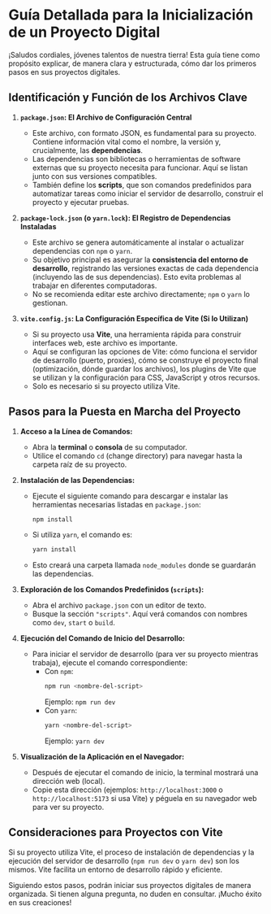 # Guía Detallada para la Inicialización de un Proyecto Digital

¡Saludos cordiales, jóvenes talentos de nuestra tierra! Esta guía tiene como propósito explicar, de manera clara y estructurada, cómo dar los primeros pasos en sus proyectos digitales.

## Identificación y Función de los Archivos Clave

1.  **`package.json`: El Archivo de Configuración Central**
    * Este archivo, con formato JSON, es fundamental para su proyecto. Contiene información vital como el nombre, la versión y, crucialmente, las **dependencias**.
    * Las dependencias son bibliotecas o herramientas de software externas que su proyecto necesita para funcionar. Aquí se listan junto con sus versiones compatibles.
    * También define los **scripts**, que son comandos predefinidos para automatizar tareas como iniciar el servidor de desarrollo, construir el proyecto y ejecutar pruebas.

2.  **`package-lock.json` (o `yarn.lock`): El Registro de Dependencias Instaladas**
    * Este archivo se genera automáticamente al instalar o actualizar dependencias con `npm` o `yarn`.
    * Su objetivo principal es asegurar la **consistencia del entorno de desarrollo**, registrando las versiones exactas de cada dependencia (incluyendo las de sus dependencias). Esto evita problemas al trabajar en diferentes computadoras.
    * No se recomienda editar este archivo directamente; `npm` o `yarn` lo gestionan.

3.  **`vite.config.js`: La Configuración Específica de Vite (Si lo Utilizan)**
    * Si su proyecto usa **Vite**, una herramienta rápida para construir interfaces web, este archivo es importante.
    * Aquí se configuran las opciones de Vite: cómo funciona el servidor de desarrollo (puerto, proxies), cómo se construye el proyecto final (optimización, dónde guardar los archivos), los plugins de Vite que se utilizan y la configuración para CSS, JavaScript y otros recursos.
    * Solo es necesario si su proyecto utiliza Vite.

## Pasos para la Puesta en Marcha del Proyecto

1.  **Acceso a la Línea de Comandos:**
    * Abra la **terminal** o **consola** de su computador.
    * Utilice el comando `cd` (change directory) para navegar hasta la carpeta raíz de su proyecto.

2.  **Instalación de las Dependencias:**
    * Ejecute el siguiente comando para descargar e instalar las herramientas necesarias listadas en `package.json`:
        ```bash
        npm install
        ```
    * Si utiliza `yarn`, el comando es:
        ```bash
        yarn install
        ```
    * Esto creará una carpeta llamada `node_modules` donde se guardarán las dependencias.

3.  **Exploración de los Comandos Predefinidos (`scripts`):**
    * Abra el archivo `package.json` con un editor de texto.
    * Busque la sección `"scripts"`. Aquí verá comandos con nombres como `dev`, `start` o `build`.

4.  **Ejecución del Comando de Inicio del Desarrollo:**
    * Para iniciar el servidor de desarrollo (para ver su proyecto mientras trabaja), ejecute el comando correspondiente:
        * Con `npm`:
            ```bash
            npm run <nombre-del-script>
            ```
            Ejemplo: `npm run dev`
        * Con `yarn`:
            ```bash
            yarn <nombre-del-script>
            ```
            Ejemplo: `yarn dev`

5.  **Visualización de la Aplicación en el Navegador:**
    * Después de ejecutar el comando de inicio, la terminal mostrará una dirección web (local).
    * Copie esta dirección (ejemplos: `http://localhost:3000` o `http://localhost:5173` si usa Vite) y péguela en su navegador web para ver su proyecto.

## Consideraciones para Proyectos con Vite

Si su proyecto utiliza Vite, el proceso de instalación de dependencias y la ejecución del servidor de desarrollo (`npm run dev` o `yarn dev`) son los mismos. Vite facilita un entorno de desarrollo rápido y eficiente.

Siguiendo estos pasos, podrán iniciar sus proyectos digitales de manera organizada. Si tienen alguna pregunta, no duden en consultar. ¡Mucho éxito en sus creaciones!
